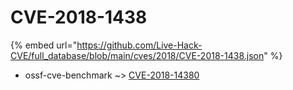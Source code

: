 # CVE-2018-1438
{% embed url="https://github.com/Live-Hack-CVE/full_database/blob/main/cves/2018/CVE-2018-1438.json" %}

* ossf-cve-benchmark ~> [CVE-2018-14380](https://www.alice-snow.ru/2018/database/cve-2018-1438/cve-2018-14380-ossf-cve-benchmark)